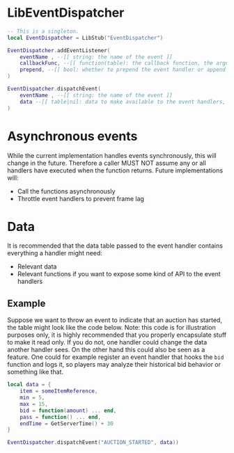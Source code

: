 # LibEventDispatcher

```lua
-- This is a singleton.
local EventDispatcher = LibStub("EventDispatcher")

EventDispatcher.addEventListener(
    eventName , --[[ string: the name of the event ]]
    callbackFunc, --[[ function(table): the callback function, the argument is the data passed by the sender ]]
    prepend, --[[ bool: whether to prepend the event handler or append (default) it to the list of handlers ]]
)

EventDispatcher.dispatchEvent(
    eventName , --[[ string: the name of the event ]]
    data --[[ table|nil: data to make available to the event handlers, this is optional ]]
)

```

# Asynchronous events
While the current implementation handles events synchronously, this will change in the future.
Therefore a caller MUST NOT assume any or all handlers have executed when the function returns.
Future implementations will:
- Call the functions asynchronously
- Throttle event handlers to prevent frame lag

# Data
It is recommended that the data table passed to the event handler contains everything a handler might need:
- Relevant data
- Relevant functions if you want to expose some kind of API to the event handlers

## Example

Suppose we want to throw an event to indicate that an auction has started, the table might look like the code below.
Note: this code is for illustration purposes only, it is highly recommended that you properly encapsulate stuff to make it read only.
If you do not, one handler could change the data another handler sees. On the other hand this could also be seen as a feature.
One could for example register an event handler that hooks the `bid` function and logs it, so players may analyze their historical bid behavior or something like that.


```lua
local data = {
    item = someItemReference,
    min = 5,
    max = 15,
    bid = function(amount) ... end,
    pass = function() ... end,
    endTime = GetServerTime() + 30
}

EventDispatcher.dispatchEvent("AUCTION_STARTED", data))

```



